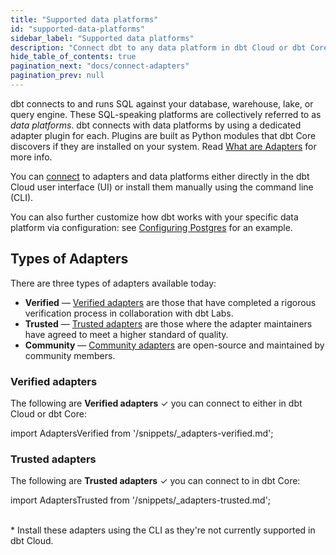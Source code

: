 ```yaml
---
title: "Supported data platforms"
id: "supported-data-platforms"
sidebar_label: "Supported data platforms"
description: "Connect dbt to any data platform in dbt Cloud or dbt Core, using a dedicated adapter plugin"
hide_table_of_contents: true
pagination_next: "docs/connect-adapters"
pagination_prev: null
---
```


dbt connects to and runs SQL against your database, warehouse, lake, or query engine. These SQL-speaking platforms are collectively referred to as _data platforms_. dbt connects with data platforms by using a dedicated adapter plugin for each. Plugins are built as Python modules that dbt Core discovers if they are installed on your system. Read [What are Adapters](/guides/dbt-ecosystem/adapter-development/1-what-are-adapters) for more info.

You can [connect](/docs/connect-adapters) to adapters and data platforms either directly in the dbt Cloud user interface (UI) or install them manually using the command line (CLI).

You can also further customize how dbt works with your specific data platform via configuration: see [Configuring Postgres](/reference/resource-configs/postgres-configs) for an example.

## Types of Adapters

There are three types of adapters available today:

- **Verified** &mdash; [Verified adapters](verified-adapters) are those that have completed a rigorous verification process in collaboration with dbt Labs.
- **Trusted** &mdash; [Trusted adapters](trusted-adapters) are those where the adapter maintainers have agreed to meet a higher standard of quality.
- **Community** &mdash; [Community adapters](community-adapters) are open-source and maintained by community members. 

### Verified adapters

The following are **Verified adapters** ✓ you can connect to either in dbt Cloud or dbt Core:

import AdaptersVerified from '/snippets/_adapters-verified.md';

<AdaptersVerified />

### Trusted adapters

The following are **Trusted adapters** ✓ you can connect to in dbt Core:

import AdaptersTrusted from '/snippets/_adapters-trusted.md';

<AdaptersTrusted />

<br/> * Install these adapters using the CLI as they're not currently supported in dbt Cloud. <br />

